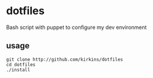 # dotfiles
Bash script with puppet to configure my dev environment

## usage

    git clone http://github.com/kirkins/dotfiles
    cd dotfiles
    ./install
